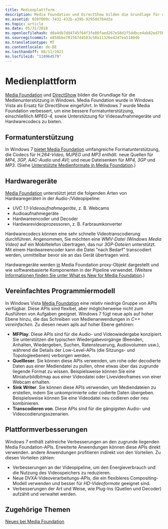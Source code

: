```yaml
---
title: Medienplattform
description: Media Foundation und DirectShow bilden die Grundlage für die Medienunterstützung in Windows.
ms.assetid: 020f009c-7432-432b-a39b-9295dd784d2e
ms.topic: article
ms.date: 05/31/2018
ms.openlocfilehash: d0a4db7d84745f64f3fe80faed267e58d1f5ddbce4ab82ed75b38453f82b0e3b
ms.sourcegitcommit: e858bbe701567d4583c50a11326e42d7ea51804b
ms.translationtype: MT
ms.contentlocale: de-DE
ms.lasthandoff: 08/11/2021
ms.locfileid: "118964579"
---
```

# <a name="media-platform"></a>Medienplattform

[Media Foundation](/windows/desktop/medfound/microsoft-media-foundation-sdk) und [DirectShow](/windows/desktop/DirectShow/directshow) bilden die Grundlage für die Medienunterstützung in Windows. Media Foundation wurde in Windows Vista als Ersatz für DirectShow eingeführt. In Windows 7 wurde Media Foundation verbessert, um eine bessere Formatunterstützung, einschließlich *MPEG-4,* sowie Unterstützung für Videoaufnahmegeräte und Hardwarecodecs zu bieten.

## <a name="format-support"></a>Formatunterstützung

In Windows 7 [bietet Media Foundation](/windows/desktop/medfound/microsoft-media-foundation-sdk) umfangreiche Formatunterstützung, die Codecs für *H.264-Video,* *MJPEG* und *MP3 enthält.* neue Quellen für *MP4,* *3GP,* *AAC-Audio* und *AVI;* und neue Dateisenken für *MP4,* *3GP* und *MP3*. (Siehe [Unterstützte Medienformate in Media Foundation](../medfound/supported-media-formats-in-media-foundation.md).)

## <a name="hardware-devices"></a>Hardwaregeräte

[Media Foundation](/windows/desktop/medfound/microsoft-media-foundation-sdk) unterstützt jetzt die folgenden Arten von Hardwaregeräten in der Audio-/Videopipeline:

-   *UVC 1.1-Videoaufnahmegeräte,* z. B. Webcams
-   Audioaufnahmegeräte
-   Hardwareencoder und Decoder
-   Hardwarevideoprozessoren, z. B. Farbraumkonverter

Hardwarecodecs können eine sehr schnelle Videotranscodierung durchführen. Angenommen, Sie möchten eine *WMV-Datei (Windows Media Video)* auf ein Mobiltelefon übertragen, das nur *3GP-Dateien* unterstützt. Mit einem Hardwareencoder kann die Datei "nach Bedarf" transcodiert werden, unmittelbar bevor sie an das Gerät übertragen wird.

Hardwaregeräte werden [in](/windows/desktop/medfound/microsoft-media-foundation-sdk) Media Foundation proxy-Objekt dargestellt und wie softwarebasierte Komponenten in der Pipeline verwendet. (Weitere [Informationen finden Sie unter What es New for Media Foundation](../medfound/whats-new-for-media-foundation.md).)

## <a name="simplified-programming-model"></a>Vereinfachtes Programmiermodell

In Windows Vista [Media Foundation](/windows/desktop/medfound/microsoft-media-foundation-sdk) eine relativ niedrige Gruppe von APIs verfügbar. Diese APIs sind flexibel, aber möglicherweise nicht zum Ausführen von Aufgaben geeignet. Windows 7 fügt neue apIs auf hoher Ebene hinzu, die das Schreiben von Medienanwendungen in *C++ vereinfachen.* Zu diesen neuen apIs auf hoher Ebene gehören:

-   **MFPlay**. Diese APIs sind für die Audio- und Videowiedergabe konzipiert. Sie unterstützen die typischen Wiedergabevorgänge (Beenden, Anhalten, Wiedergeben, Suchen, Ratensteuerung, Audiovolumen usw.), während die Details der Low-Level-APIs (die Sitzungs- und Topologieebenen) verborgen werden.
-   **Quellleser**. Sie können diese APIs verwenden, um rohe oder decodierte Daten aus einer Mediendatei zu pullen, ohne etwas über das zugrunde liegende Format zu wissen. Beispielsweise können Sie eine Miniaturbildbitmap aus einer Videodatei oder Livevideoframes von einer Webcam erhalten.
-   **Sink Writer**. Sie können diese APIs verwenden, um Mediendateien zu erstellen, indem Sie unkomprimierte oder codierte Daten übergeben. Beispielsweise können Sie eine Videodatei neu codieren oder neu kombinieren.
-   **Transcodieren von**. Diese APIs sind für die gängigsten Audio- und Videocodierungsszenarien.

## <a name="platform-improvements"></a>Plattformverbesserungen

Windows 7 enthält zahlreiche Verbesserungen an [](/windows/desktop/medfound/microsoft-media-foundation-sdk) den zugrunde liegenden Media Foundation-APIs. Erweiterte Anwendungen können diese APIs direkt verwenden. andere Anwendungen profitieren indirekt von den Vorteilen. Zu diesen Vorteilen zählen:

-   Verbesserungen an der Videopipeline, um den Energieverbrauch und die Nutzung des Videospeichers zu reduzieren.
-   Neue  DVXA-Videoverarbeitungs-APIs, die ein flexibleres Compositing-Modell verwenden und besser für *HD-Videoformate* geeignet sind.
-   Verbesserungen der Art und Weise, wie Plug-Ins (Quellen und Decoder) aufzählt und verwaltet werden.

## <a name="related-topics"></a>Zugehörige Themen

<dl> <dt>

[Neues bei Media Foundation](../medfound/whats-new-for-media-foundation.md)
</dt> </dl>

 

 
